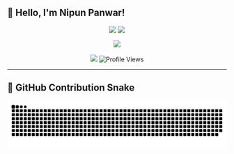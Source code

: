 ## 👋 Hello, I'm Nipun Panwar!

<p align="center">
  <img width="49%" src="https://github-readme-stats.vercel.app/api?username=NipunPanwar&show_icons=true&theme=radical" />
  <img width="49%" src="https://github-readme-streak-stats.herokuapp.com?user=NipunPanwar&theme=radical" />
</p>

<p align="center">
  <img src="https://github-profile-trophy.vercel.app/?username=NipunPanwar&theme=radical&no-frame=true&row=1&column=7" />
</p>

<p align="center">
  <img width="49%" src="https://github-readme-stats.vercel.app/api/top-langs/?username=NipunPanwar&layout=compact&theme=radical" />
  <img src="https://komarev.com/ghpvc/?username=NipunPanwar&style=flat-square&color=blue" alt="Profile Views" />
</p>

---

## 🐍 GitHub Contribution Snake

![Snake animation](https://raw.githubusercontent.com/nipunpanwar02/snk/output/github-contribution-grid-snake.svg)

